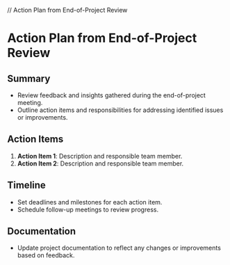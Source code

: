 // Action Plan from End-of-Project Review
# Action Plan from End-of-Project Review

## Summary
- Review feedback and insights gathered during the end-of-project meeting.
- Outline action items and responsibilities for addressing identified issues or improvements.

## Action Items
1. **Action Item 1**: Description and responsible team member.
2. **Action Item 2**: Description and responsible team member.

## Timeline
- Set deadlines and milestones for each action item.
- Schedule follow-up meetings to review progress.

## Documentation
- Update project documentation to reflect any changes or improvements based on feedback.